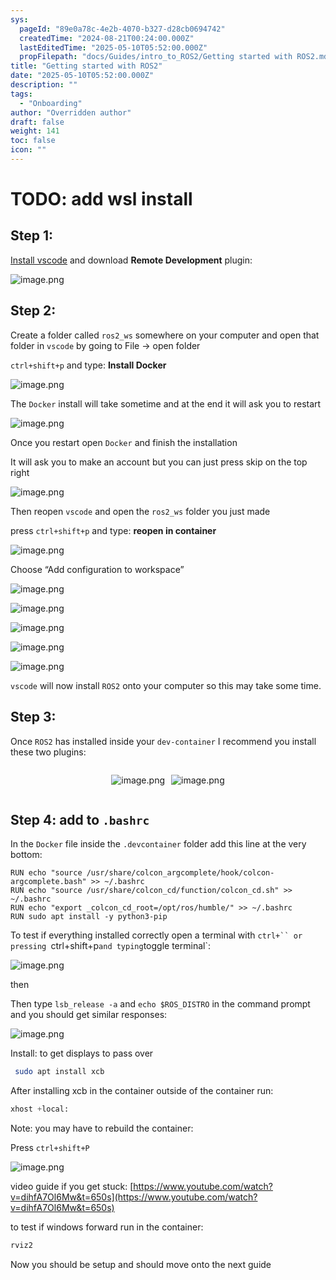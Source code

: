 ```yaml
---
sys:
  pageId: "89e0a78c-4e2b-4070-b327-d28cb0694742"
  createdTime: "2024-08-21T00:24:00.000Z"
  lastEditedTime: "2025-05-10T05:52:00.000Z"
  propFilepath: "docs/Guides/intro_to_ROS2/Getting started with ROS2.md"
title: "Getting started with ROS2"
date: "2025-05-10T05:52:00.000Z"
description: ""
tags:
  - "Onboarding"
author: "Overridden author"
draft: false
weight: 141
toc: false
icon: ""
---
```


# TODO: add wsl install

## Step 1:

[Install vscode](https://code.visualstudio.com/download) and download **Remote Development** plugin:

![image.png](https://prod-files-secure.s3.us-west-2.amazonaws.com/d518164a-d88e-44d1-a4ee-3adb3bd8bce0/efb52993-1881-4a40-b95e-6f020334f022/image.png?X-Amz-Algorithm=AWS4-HMAC-SHA256&X-Amz-Content-Sha256=UNSIGNED-PAYLOAD&X-Amz-Credential=ASIAZI2LB46632MGFQE5%2F20250712%2Fus-west-2%2Fs3%2Faws4_request&X-Amz-Date=20250712T150819Z&X-Amz-Expires=3600&X-Amz-Security-Token=IQoJb3JpZ2luX2VjEOP%2F%2F%2F%2F%2F%2F%2F%2F%2F%2FwEaCXVzLXdlc3QtMiJHMEUCICbrlF02UjDMbitzoKr%2FqG8z63%2FgtwzWQpBITmoCbO8QAiEAnWU%2FwpvwyKLk50n4AyGvM2VokPp7BOLoQ1z5tvq2hhoqiAQI7P%2F%2F%2F%2F%2F%2F%2F%2F%2F%2FARAAGgw2Mzc0MjMxODM4MDUiDKWj6tDBWsfBwJhjFircAwuISvnSwonog6sSmpCgkQq7DYGpmW4jei67vqMp0XSw6mL2joVzOAWBZuSQwj%2FfS0ZckIiCT%2F%2Fz3%2BG%2FE4GVeb5z4rKvHVNnJcGI34zsVVok%2FA5nM1yOHxYiaWJaH5qA8vsecP8ammRyvJgYY0LHMuUQyxJd6Mt2qGdk5SQx8%2F7a6dE7eL32VVPZ9KgkY8SOhEtvcGdE9dLcedAPKg%2FjDFTjfdMwKoWYnjkEJbpuIkeL8R1GH2UxfK8FNhfIaMw3qk9U4jitD8BZLrn975cFwRsw3JMYeF78CHZE6vaRn%2FrLR9HDOZdbziijsbRhb%2FhtGL%2B51g%2BXJ9%2FSGOsvsNjxvSkpuqYnBQSwWkxfmJ0i14VhMp9zkMqfUc6zmm3%2BRr34NEzz%2Fh14PemQke0jELTgQsJwBBTnt8yII81rIbnIUpSBZ3EHQyk9ey2iTmwYYUInTKeP55Nc6dIjQCLgrFQqTh7Udd21pAjCAseKkkyGZgmuJJi%2FLzRq1oXRMhyiZB1Qnusz%2BNTDM%2BYu8z1DgkMJeDGAEx6oxmibl%2Ftyo301wINu3g%2Fd08zW8Y8Bgdt1NtgU4m6g7MXqBf9i6Hc5AIqJxE2KcIa6ljH7OsDBboYlESisM8iRYeS4Y6qAvSvNMLr8yMMGOqUB2aHR9O%2FZzy9e61XW6SVNjTMShVA72lkwJtg3pVNVQW0KZIexTvRJ%2Fg82S919%2Bxkrhg68R3s7cWdOO5D4YT9VabBnKzH9%2BhHs3QX9H9WY458XMaXdwCKq1zu8cv7g%2BTM4PDsjVhLvV4EiC5h0V3MLI0%2BiggjNFJVnmCEb6yztrRTzwYMBdLhzLRMYjout2FmMpm15xodl1aKrRTmUunp30Jra6HBa&X-Amz-Signature=5ca9e073e7b41943eedba9deb22983b690df0d7c46b6f9e00c5b7131f02d315e&X-Amz-SignedHeaders=host&x-amz-checksum-mode=ENABLED&x-id=GetObject)

## Step 2:

Create a folder called `ros2_ws` somewhere on your computer and open that folder in `vscode` by going to File → open folder 

`ctrl+shift+p` and type: **Install Docker**

![image.png](https://prod-files-secure.s3.us-west-2.amazonaws.com/d518164a-d88e-44d1-a4ee-3adb3bd8bce0/2269dc0e-1cd5-47ff-bceb-c04ad9b2eab0/image.png?X-Amz-Algorithm=AWS4-HMAC-SHA256&X-Amz-Content-Sha256=UNSIGNED-PAYLOAD&X-Amz-Credential=ASIAZI2LB46632MGFQE5%2F20250712%2Fus-west-2%2Fs3%2Faws4_request&X-Amz-Date=20250712T150819Z&X-Amz-Expires=3600&X-Amz-Security-Token=IQoJb3JpZ2luX2VjEOP%2F%2F%2F%2F%2F%2F%2F%2F%2F%2FwEaCXVzLXdlc3QtMiJHMEUCICbrlF02UjDMbitzoKr%2FqG8z63%2FgtwzWQpBITmoCbO8QAiEAnWU%2FwpvwyKLk50n4AyGvM2VokPp7BOLoQ1z5tvq2hhoqiAQI7P%2F%2F%2F%2F%2F%2F%2F%2F%2F%2FARAAGgw2Mzc0MjMxODM4MDUiDKWj6tDBWsfBwJhjFircAwuISvnSwonog6sSmpCgkQq7DYGpmW4jei67vqMp0XSw6mL2joVzOAWBZuSQwj%2FfS0ZckIiCT%2F%2Fz3%2BG%2FE4GVeb5z4rKvHVNnJcGI34zsVVok%2FA5nM1yOHxYiaWJaH5qA8vsecP8ammRyvJgYY0LHMuUQyxJd6Mt2qGdk5SQx8%2F7a6dE7eL32VVPZ9KgkY8SOhEtvcGdE9dLcedAPKg%2FjDFTjfdMwKoWYnjkEJbpuIkeL8R1GH2UxfK8FNhfIaMw3qk9U4jitD8BZLrn975cFwRsw3JMYeF78CHZE6vaRn%2FrLR9HDOZdbziijsbRhb%2FhtGL%2B51g%2BXJ9%2FSGOsvsNjxvSkpuqYnBQSwWkxfmJ0i14VhMp9zkMqfUc6zmm3%2BRr34NEzz%2Fh14PemQke0jELTgQsJwBBTnt8yII81rIbnIUpSBZ3EHQyk9ey2iTmwYYUInTKeP55Nc6dIjQCLgrFQqTh7Udd21pAjCAseKkkyGZgmuJJi%2FLzRq1oXRMhyiZB1Qnusz%2BNTDM%2BYu8z1DgkMJeDGAEx6oxmibl%2Ftyo301wINu3g%2Fd08zW8Y8Bgdt1NtgU4m6g7MXqBf9i6Hc5AIqJxE2KcIa6ljH7OsDBboYlESisM8iRYeS4Y6qAvSvNMLr8yMMGOqUB2aHR9O%2FZzy9e61XW6SVNjTMShVA72lkwJtg3pVNVQW0KZIexTvRJ%2Fg82S919%2Bxkrhg68R3s7cWdOO5D4YT9VabBnKzH9%2BhHs3QX9H9WY458XMaXdwCKq1zu8cv7g%2BTM4PDsjVhLvV4EiC5h0V3MLI0%2BiggjNFJVnmCEb6yztrRTzwYMBdLhzLRMYjout2FmMpm15xodl1aKrRTmUunp30Jra6HBa&X-Amz-Signature=2a47e6c2396e7d7a397b2c252d0459a49a1d9da9f85a7072c1b42f3764efe21c&X-Amz-SignedHeaders=host&x-amz-checksum-mode=ENABLED&x-id=GetObject)

The `Docker` install will take sometime and at the end it will ask you to restart

![image.png](https://prod-files-secure.s3.us-west-2.amazonaws.com/d518164a-d88e-44d1-a4ee-3adb3bd8bce0/ed233f78-be33-4b1f-b89c-9c346c0e961e/image.png?X-Amz-Algorithm=AWS4-HMAC-SHA256&X-Amz-Content-Sha256=UNSIGNED-PAYLOAD&X-Amz-Credential=ASIAZI2LB46632MGFQE5%2F20250712%2Fus-west-2%2Fs3%2Faws4_request&X-Amz-Date=20250712T150819Z&X-Amz-Expires=3600&X-Amz-Security-Token=IQoJb3JpZ2luX2VjEOP%2F%2F%2F%2F%2F%2F%2F%2F%2F%2FwEaCXVzLXdlc3QtMiJHMEUCICbrlF02UjDMbitzoKr%2FqG8z63%2FgtwzWQpBITmoCbO8QAiEAnWU%2FwpvwyKLk50n4AyGvM2VokPp7BOLoQ1z5tvq2hhoqiAQI7P%2F%2F%2F%2F%2F%2F%2F%2F%2F%2FARAAGgw2Mzc0MjMxODM4MDUiDKWj6tDBWsfBwJhjFircAwuISvnSwonog6sSmpCgkQq7DYGpmW4jei67vqMp0XSw6mL2joVzOAWBZuSQwj%2FfS0ZckIiCT%2F%2Fz3%2BG%2FE4GVeb5z4rKvHVNnJcGI34zsVVok%2FA5nM1yOHxYiaWJaH5qA8vsecP8ammRyvJgYY0LHMuUQyxJd6Mt2qGdk5SQx8%2F7a6dE7eL32VVPZ9KgkY8SOhEtvcGdE9dLcedAPKg%2FjDFTjfdMwKoWYnjkEJbpuIkeL8R1GH2UxfK8FNhfIaMw3qk9U4jitD8BZLrn975cFwRsw3JMYeF78CHZE6vaRn%2FrLR9HDOZdbziijsbRhb%2FhtGL%2B51g%2BXJ9%2FSGOsvsNjxvSkpuqYnBQSwWkxfmJ0i14VhMp9zkMqfUc6zmm3%2BRr34NEzz%2Fh14PemQke0jELTgQsJwBBTnt8yII81rIbnIUpSBZ3EHQyk9ey2iTmwYYUInTKeP55Nc6dIjQCLgrFQqTh7Udd21pAjCAseKkkyGZgmuJJi%2FLzRq1oXRMhyiZB1Qnusz%2BNTDM%2BYu8z1DgkMJeDGAEx6oxmibl%2Ftyo301wINu3g%2Fd08zW8Y8Bgdt1NtgU4m6g7MXqBf9i6Hc5AIqJxE2KcIa6ljH7OsDBboYlESisM8iRYeS4Y6qAvSvNMLr8yMMGOqUB2aHR9O%2FZzy9e61XW6SVNjTMShVA72lkwJtg3pVNVQW0KZIexTvRJ%2Fg82S919%2Bxkrhg68R3s7cWdOO5D4YT9VabBnKzH9%2BhHs3QX9H9WY458XMaXdwCKq1zu8cv7g%2BTM4PDsjVhLvV4EiC5h0V3MLI0%2BiggjNFJVnmCEb6yztrRTzwYMBdLhzLRMYjout2FmMpm15xodl1aKrRTmUunp30Jra6HBa&X-Amz-Signature=8de754b07af127e0ea74df843d508c777471ae6076efbcb18ca13df3b49c6f16&X-Amz-SignedHeaders=host&x-amz-checksum-mode=ENABLED&x-id=GetObject)

Once you restart open `Docker` and finish the installation

It will ask you to make an account but you can just press skip on the top right

![image.png](https://prod-files-secure.s3.us-west-2.amazonaws.com/d518164a-d88e-44d1-a4ee-3adb3bd8bce0/21010ad9-1659-4fd9-9f59-9932a09b2a3d/image.png?X-Amz-Algorithm=AWS4-HMAC-SHA256&X-Amz-Content-Sha256=UNSIGNED-PAYLOAD&X-Amz-Credential=ASIAZI2LB46632MGFQE5%2F20250712%2Fus-west-2%2Fs3%2Faws4_request&X-Amz-Date=20250712T150819Z&X-Amz-Expires=3600&X-Amz-Security-Token=IQoJb3JpZ2luX2VjEOP%2F%2F%2F%2F%2F%2F%2F%2F%2F%2FwEaCXVzLXdlc3QtMiJHMEUCICbrlF02UjDMbitzoKr%2FqG8z63%2FgtwzWQpBITmoCbO8QAiEAnWU%2FwpvwyKLk50n4AyGvM2VokPp7BOLoQ1z5tvq2hhoqiAQI7P%2F%2F%2F%2F%2F%2F%2F%2F%2F%2FARAAGgw2Mzc0MjMxODM4MDUiDKWj6tDBWsfBwJhjFircAwuISvnSwonog6sSmpCgkQq7DYGpmW4jei67vqMp0XSw6mL2joVzOAWBZuSQwj%2FfS0ZckIiCT%2F%2Fz3%2BG%2FE4GVeb5z4rKvHVNnJcGI34zsVVok%2FA5nM1yOHxYiaWJaH5qA8vsecP8ammRyvJgYY0LHMuUQyxJd6Mt2qGdk5SQx8%2F7a6dE7eL32VVPZ9KgkY8SOhEtvcGdE9dLcedAPKg%2FjDFTjfdMwKoWYnjkEJbpuIkeL8R1GH2UxfK8FNhfIaMw3qk9U4jitD8BZLrn975cFwRsw3JMYeF78CHZE6vaRn%2FrLR9HDOZdbziijsbRhb%2FhtGL%2B51g%2BXJ9%2FSGOsvsNjxvSkpuqYnBQSwWkxfmJ0i14VhMp9zkMqfUc6zmm3%2BRr34NEzz%2Fh14PemQke0jELTgQsJwBBTnt8yII81rIbnIUpSBZ3EHQyk9ey2iTmwYYUInTKeP55Nc6dIjQCLgrFQqTh7Udd21pAjCAseKkkyGZgmuJJi%2FLzRq1oXRMhyiZB1Qnusz%2BNTDM%2BYu8z1DgkMJeDGAEx6oxmibl%2Ftyo301wINu3g%2Fd08zW8Y8Bgdt1NtgU4m6g7MXqBf9i6Hc5AIqJxE2KcIa6ljH7OsDBboYlESisM8iRYeS4Y6qAvSvNMLr8yMMGOqUB2aHR9O%2FZzy9e61XW6SVNjTMShVA72lkwJtg3pVNVQW0KZIexTvRJ%2Fg82S919%2Bxkrhg68R3s7cWdOO5D4YT9VabBnKzH9%2BhHs3QX9H9WY458XMaXdwCKq1zu8cv7g%2BTM4PDsjVhLvV4EiC5h0V3MLI0%2BiggjNFJVnmCEb6yztrRTzwYMBdLhzLRMYjout2FmMpm15xodl1aKrRTmUunp30Jra6HBa&X-Amz-Signature=920430bae87121e946be778d9a96455ccd4bc21050ee452b1820da7e2a89691c&X-Amz-SignedHeaders=host&x-amz-checksum-mode=ENABLED&x-id=GetObject)

Then reopen `vscode` and open the `ros2_ws` folder you just made

press `ctrl+shift+p` and type: **reopen in container**

![image.png](https://prod-files-secure.s3.us-west-2.amazonaws.com/d518164a-d88e-44d1-a4ee-3adb3bd8bce0/4e93b8c2-41ad-488c-8095-c74205196118/image.png?X-Amz-Algorithm=AWS4-HMAC-SHA256&X-Amz-Content-Sha256=UNSIGNED-PAYLOAD&X-Amz-Credential=ASIAZI2LB46632MGFQE5%2F20250712%2Fus-west-2%2Fs3%2Faws4_request&X-Amz-Date=20250712T150819Z&X-Amz-Expires=3600&X-Amz-Security-Token=IQoJb3JpZ2luX2VjEOP%2F%2F%2F%2F%2F%2F%2F%2F%2F%2FwEaCXVzLXdlc3QtMiJHMEUCICbrlF02UjDMbitzoKr%2FqG8z63%2FgtwzWQpBITmoCbO8QAiEAnWU%2FwpvwyKLk50n4AyGvM2VokPp7BOLoQ1z5tvq2hhoqiAQI7P%2F%2F%2F%2F%2F%2F%2F%2F%2F%2FARAAGgw2Mzc0MjMxODM4MDUiDKWj6tDBWsfBwJhjFircAwuISvnSwonog6sSmpCgkQq7DYGpmW4jei67vqMp0XSw6mL2joVzOAWBZuSQwj%2FfS0ZckIiCT%2F%2Fz3%2BG%2FE4GVeb5z4rKvHVNnJcGI34zsVVok%2FA5nM1yOHxYiaWJaH5qA8vsecP8ammRyvJgYY0LHMuUQyxJd6Mt2qGdk5SQx8%2F7a6dE7eL32VVPZ9KgkY8SOhEtvcGdE9dLcedAPKg%2FjDFTjfdMwKoWYnjkEJbpuIkeL8R1GH2UxfK8FNhfIaMw3qk9U4jitD8BZLrn975cFwRsw3JMYeF78CHZE6vaRn%2FrLR9HDOZdbziijsbRhb%2FhtGL%2B51g%2BXJ9%2FSGOsvsNjxvSkpuqYnBQSwWkxfmJ0i14VhMp9zkMqfUc6zmm3%2BRr34NEzz%2Fh14PemQke0jELTgQsJwBBTnt8yII81rIbnIUpSBZ3EHQyk9ey2iTmwYYUInTKeP55Nc6dIjQCLgrFQqTh7Udd21pAjCAseKkkyGZgmuJJi%2FLzRq1oXRMhyiZB1Qnusz%2BNTDM%2BYu8z1DgkMJeDGAEx6oxmibl%2Ftyo301wINu3g%2Fd08zW8Y8Bgdt1NtgU4m6g7MXqBf9i6Hc5AIqJxE2KcIa6ljH7OsDBboYlESisM8iRYeS4Y6qAvSvNMLr8yMMGOqUB2aHR9O%2FZzy9e61XW6SVNjTMShVA72lkwJtg3pVNVQW0KZIexTvRJ%2Fg82S919%2Bxkrhg68R3s7cWdOO5D4YT9VabBnKzH9%2BhHs3QX9H9WY458XMaXdwCKq1zu8cv7g%2BTM4PDsjVhLvV4EiC5h0V3MLI0%2BiggjNFJVnmCEb6yztrRTzwYMBdLhzLRMYjout2FmMpm15xodl1aKrRTmUunp30Jra6HBa&X-Amz-Signature=85334b93fafaba294ea6f9404e58f1f31ec8629b45f3b81d8c8d13c6ecf476f1&X-Amz-SignedHeaders=host&x-amz-checksum-mode=ENABLED&x-id=GetObject)

Choose “Add configuration to workspace”

![image.png](https://prod-files-secure.s3.us-west-2.amazonaws.com/d518164a-d88e-44d1-a4ee-3adb3bd8bce0/9560b282-5060-4989-ba37-97e7b2c22476/image.png?X-Amz-Algorithm=AWS4-HMAC-SHA256&X-Amz-Content-Sha256=UNSIGNED-PAYLOAD&X-Amz-Credential=ASIAZI2LB46632MGFQE5%2F20250712%2Fus-west-2%2Fs3%2Faws4_request&X-Amz-Date=20250712T150819Z&X-Amz-Expires=3600&X-Amz-Security-Token=IQoJb3JpZ2luX2VjEOP%2F%2F%2F%2F%2F%2F%2F%2F%2F%2FwEaCXVzLXdlc3QtMiJHMEUCICbrlF02UjDMbitzoKr%2FqG8z63%2FgtwzWQpBITmoCbO8QAiEAnWU%2FwpvwyKLk50n4AyGvM2VokPp7BOLoQ1z5tvq2hhoqiAQI7P%2F%2F%2F%2F%2F%2F%2F%2F%2F%2FARAAGgw2Mzc0MjMxODM4MDUiDKWj6tDBWsfBwJhjFircAwuISvnSwonog6sSmpCgkQq7DYGpmW4jei67vqMp0XSw6mL2joVzOAWBZuSQwj%2FfS0ZckIiCT%2F%2Fz3%2BG%2FE4GVeb5z4rKvHVNnJcGI34zsVVok%2FA5nM1yOHxYiaWJaH5qA8vsecP8ammRyvJgYY0LHMuUQyxJd6Mt2qGdk5SQx8%2F7a6dE7eL32VVPZ9KgkY8SOhEtvcGdE9dLcedAPKg%2FjDFTjfdMwKoWYnjkEJbpuIkeL8R1GH2UxfK8FNhfIaMw3qk9U4jitD8BZLrn975cFwRsw3JMYeF78CHZE6vaRn%2FrLR9HDOZdbziijsbRhb%2FhtGL%2B51g%2BXJ9%2FSGOsvsNjxvSkpuqYnBQSwWkxfmJ0i14VhMp9zkMqfUc6zmm3%2BRr34NEzz%2Fh14PemQke0jELTgQsJwBBTnt8yII81rIbnIUpSBZ3EHQyk9ey2iTmwYYUInTKeP55Nc6dIjQCLgrFQqTh7Udd21pAjCAseKkkyGZgmuJJi%2FLzRq1oXRMhyiZB1Qnusz%2BNTDM%2BYu8z1DgkMJeDGAEx6oxmibl%2Ftyo301wINu3g%2Fd08zW8Y8Bgdt1NtgU4m6g7MXqBf9i6Hc5AIqJxE2KcIa6ljH7OsDBboYlESisM8iRYeS4Y6qAvSvNMLr8yMMGOqUB2aHR9O%2FZzy9e61XW6SVNjTMShVA72lkwJtg3pVNVQW0KZIexTvRJ%2Fg82S919%2Bxkrhg68R3s7cWdOO5D4YT9VabBnKzH9%2BhHs3QX9H9WY458XMaXdwCKq1zu8cv7g%2BTM4PDsjVhLvV4EiC5h0V3MLI0%2BiggjNFJVnmCEb6yztrRTzwYMBdLhzLRMYjout2FmMpm15xodl1aKrRTmUunp30Jra6HBa&X-Amz-Signature=4dc31bddf80e0a1f05ddf185f92140cce357cc1a9f8d6985e0bd3c761fcbc727&X-Amz-SignedHeaders=host&x-amz-checksum-mode=ENABLED&x-id=GetObject)

![image.png](https://prod-files-secure.s3.us-west-2.amazonaws.com/d518164a-d88e-44d1-a4ee-3adb3bd8bce0/2ee63f81-886b-48e8-a553-dc6e5eac99e4/image.png?X-Amz-Algorithm=AWS4-HMAC-SHA256&X-Amz-Content-Sha256=UNSIGNED-PAYLOAD&X-Amz-Credential=ASIAZI2LB46632MGFQE5%2F20250712%2Fus-west-2%2Fs3%2Faws4_request&X-Amz-Date=20250712T150819Z&X-Amz-Expires=3600&X-Amz-Security-Token=IQoJb3JpZ2luX2VjEOP%2F%2F%2F%2F%2F%2F%2F%2F%2F%2FwEaCXVzLXdlc3QtMiJHMEUCICbrlF02UjDMbitzoKr%2FqG8z63%2FgtwzWQpBITmoCbO8QAiEAnWU%2FwpvwyKLk50n4AyGvM2VokPp7BOLoQ1z5tvq2hhoqiAQI7P%2F%2F%2F%2F%2F%2F%2F%2F%2F%2FARAAGgw2Mzc0MjMxODM4MDUiDKWj6tDBWsfBwJhjFircAwuISvnSwonog6sSmpCgkQq7DYGpmW4jei67vqMp0XSw6mL2joVzOAWBZuSQwj%2FfS0ZckIiCT%2F%2Fz3%2BG%2FE4GVeb5z4rKvHVNnJcGI34zsVVok%2FA5nM1yOHxYiaWJaH5qA8vsecP8ammRyvJgYY0LHMuUQyxJd6Mt2qGdk5SQx8%2F7a6dE7eL32VVPZ9KgkY8SOhEtvcGdE9dLcedAPKg%2FjDFTjfdMwKoWYnjkEJbpuIkeL8R1GH2UxfK8FNhfIaMw3qk9U4jitD8BZLrn975cFwRsw3JMYeF78CHZE6vaRn%2FrLR9HDOZdbziijsbRhb%2FhtGL%2B51g%2BXJ9%2FSGOsvsNjxvSkpuqYnBQSwWkxfmJ0i14VhMp9zkMqfUc6zmm3%2BRr34NEzz%2Fh14PemQke0jELTgQsJwBBTnt8yII81rIbnIUpSBZ3EHQyk9ey2iTmwYYUInTKeP55Nc6dIjQCLgrFQqTh7Udd21pAjCAseKkkyGZgmuJJi%2FLzRq1oXRMhyiZB1Qnusz%2BNTDM%2BYu8z1DgkMJeDGAEx6oxmibl%2Ftyo301wINu3g%2Fd08zW8Y8Bgdt1NtgU4m6g7MXqBf9i6Hc5AIqJxE2KcIa6ljH7OsDBboYlESisM8iRYeS4Y6qAvSvNMLr8yMMGOqUB2aHR9O%2FZzy9e61XW6SVNjTMShVA72lkwJtg3pVNVQW0KZIexTvRJ%2Fg82S919%2Bxkrhg68R3s7cWdOO5D4YT9VabBnKzH9%2BhHs3QX9H9WY458XMaXdwCKq1zu8cv7g%2BTM4PDsjVhLvV4EiC5h0V3MLI0%2BiggjNFJVnmCEb6yztrRTzwYMBdLhzLRMYjout2FmMpm15xodl1aKrRTmUunp30Jra6HBa&X-Amz-Signature=e1a5a18304dd7f2e956335338863d14c3d38d6efb9fc3c6e918042a3f0df41cc&X-Amz-SignedHeaders=host&x-amz-checksum-mode=ENABLED&x-id=GetObject)

![image.png](https://prod-files-secure.s3.us-west-2.amazonaws.com/d518164a-d88e-44d1-a4ee-3adb3bd8bce0/ae1580b2-b048-407e-aed9-b584224a7a04/image.png?X-Amz-Algorithm=AWS4-HMAC-SHA256&X-Amz-Content-Sha256=UNSIGNED-PAYLOAD&X-Amz-Credential=ASIAZI2LB46632MGFQE5%2F20250712%2Fus-west-2%2Fs3%2Faws4_request&X-Amz-Date=20250712T150819Z&X-Amz-Expires=3600&X-Amz-Security-Token=IQoJb3JpZ2luX2VjEOP%2F%2F%2F%2F%2F%2F%2F%2F%2F%2FwEaCXVzLXdlc3QtMiJHMEUCICbrlF02UjDMbitzoKr%2FqG8z63%2FgtwzWQpBITmoCbO8QAiEAnWU%2FwpvwyKLk50n4AyGvM2VokPp7BOLoQ1z5tvq2hhoqiAQI7P%2F%2F%2F%2F%2F%2F%2F%2F%2F%2FARAAGgw2Mzc0MjMxODM4MDUiDKWj6tDBWsfBwJhjFircAwuISvnSwonog6sSmpCgkQq7DYGpmW4jei67vqMp0XSw6mL2joVzOAWBZuSQwj%2FfS0ZckIiCT%2F%2Fz3%2BG%2FE4GVeb5z4rKvHVNnJcGI34zsVVok%2FA5nM1yOHxYiaWJaH5qA8vsecP8ammRyvJgYY0LHMuUQyxJd6Mt2qGdk5SQx8%2F7a6dE7eL32VVPZ9KgkY8SOhEtvcGdE9dLcedAPKg%2FjDFTjfdMwKoWYnjkEJbpuIkeL8R1GH2UxfK8FNhfIaMw3qk9U4jitD8BZLrn975cFwRsw3JMYeF78CHZE6vaRn%2FrLR9HDOZdbziijsbRhb%2FhtGL%2B51g%2BXJ9%2FSGOsvsNjxvSkpuqYnBQSwWkxfmJ0i14VhMp9zkMqfUc6zmm3%2BRr34NEzz%2Fh14PemQke0jELTgQsJwBBTnt8yII81rIbnIUpSBZ3EHQyk9ey2iTmwYYUInTKeP55Nc6dIjQCLgrFQqTh7Udd21pAjCAseKkkyGZgmuJJi%2FLzRq1oXRMhyiZB1Qnusz%2BNTDM%2BYu8z1DgkMJeDGAEx6oxmibl%2Ftyo301wINu3g%2Fd08zW8Y8Bgdt1NtgU4m6g7MXqBf9i6Hc5AIqJxE2KcIa6ljH7OsDBboYlESisM8iRYeS4Y6qAvSvNMLr8yMMGOqUB2aHR9O%2FZzy9e61XW6SVNjTMShVA72lkwJtg3pVNVQW0KZIexTvRJ%2Fg82S919%2Bxkrhg68R3s7cWdOO5D4YT9VabBnKzH9%2BhHs3QX9H9WY458XMaXdwCKq1zu8cv7g%2BTM4PDsjVhLvV4EiC5h0V3MLI0%2BiggjNFJVnmCEb6yztrRTzwYMBdLhzLRMYjout2FmMpm15xodl1aKrRTmUunp30Jra6HBa&X-Amz-Signature=e4fb99f61ea39366714c0ea7098f8e07215bc321d652a294fc32b0fd8d1439c7&X-Amz-SignedHeaders=host&x-amz-checksum-mode=ENABLED&x-id=GetObject)

![image.png](https://prod-files-secure.s3.us-west-2.amazonaws.com/d518164a-d88e-44d1-a4ee-3adb3bd8bce0/53255b28-f75e-430f-b9e3-c0ac8577e42b/image.png?X-Amz-Algorithm=AWS4-HMAC-SHA256&X-Amz-Content-Sha256=UNSIGNED-PAYLOAD&X-Amz-Credential=ASIAZI2LB46632MGFQE5%2F20250712%2Fus-west-2%2Fs3%2Faws4_request&X-Amz-Date=20250712T150819Z&X-Amz-Expires=3600&X-Amz-Security-Token=IQoJb3JpZ2luX2VjEOP%2F%2F%2F%2F%2F%2F%2F%2F%2F%2FwEaCXVzLXdlc3QtMiJHMEUCICbrlF02UjDMbitzoKr%2FqG8z63%2FgtwzWQpBITmoCbO8QAiEAnWU%2FwpvwyKLk50n4AyGvM2VokPp7BOLoQ1z5tvq2hhoqiAQI7P%2F%2F%2F%2F%2F%2F%2F%2F%2F%2FARAAGgw2Mzc0MjMxODM4MDUiDKWj6tDBWsfBwJhjFircAwuISvnSwonog6sSmpCgkQq7DYGpmW4jei67vqMp0XSw6mL2joVzOAWBZuSQwj%2FfS0ZckIiCT%2F%2Fz3%2BG%2FE4GVeb5z4rKvHVNnJcGI34zsVVok%2FA5nM1yOHxYiaWJaH5qA8vsecP8ammRyvJgYY0LHMuUQyxJd6Mt2qGdk5SQx8%2F7a6dE7eL32VVPZ9KgkY8SOhEtvcGdE9dLcedAPKg%2FjDFTjfdMwKoWYnjkEJbpuIkeL8R1GH2UxfK8FNhfIaMw3qk9U4jitD8BZLrn975cFwRsw3JMYeF78CHZE6vaRn%2FrLR9HDOZdbziijsbRhb%2FhtGL%2B51g%2BXJ9%2FSGOsvsNjxvSkpuqYnBQSwWkxfmJ0i14VhMp9zkMqfUc6zmm3%2BRr34NEzz%2Fh14PemQke0jELTgQsJwBBTnt8yII81rIbnIUpSBZ3EHQyk9ey2iTmwYYUInTKeP55Nc6dIjQCLgrFQqTh7Udd21pAjCAseKkkyGZgmuJJi%2FLzRq1oXRMhyiZB1Qnusz%2BNTDM%2BYu8z1DgkMJeDGAEx6oxmibl%2Ftyo301wINu3g%2Fd08zW8Y8Bgdt1NtgU4m6g7MXqBf9i6Hc5AIqJxE2KcIa6ljH7OsDBboYlESisM8iRYeS4Y6qAvSvNMLr8yMMGOqUB2aHR9O%2FZzy9e61XW6SVNjTMShVA72lkwJtg3pVNVQW0KZIexTvRJ%2Fg82S919%2Bxkrhg68R3s7cWdOO5D4YT9VabBnKzH9%2BhHs3QX9H9WY458XMaXdwCKq1zu8cv7g%2BTM4PDsjVhLvV4EiC5h0V3MLI0%2BiggjNFJVnmCEb6yztrRTzwYMBdLhzLRMYjout2FmMpm15xodl1aKrRTmUunp30Jra6HBa&X-Amz-Signature=c80490703d3ad4294bbdf8716fec18b955570bcddb23dc61156da7a612eb3809&X-Amz-SignedHeaders=host&x-amz-checksum-mode=ENABLED&x-id=GetObject)

![image.png](https://prod-files-secure.s3.us-west-2.amazonaws.com/d518164a-d88e-44d1-a4ee-3adb3bd8bce0/7c562767-5af9-4ffb-97d1-327bcdf4ee00/image.png?X-Amz-Algorithm=AWS4-HMAC-SHA256&X-Amz-Content-Sha256=UNSIGNED-PAYLOAD&X-Amz-Credential=ASIAZI2LB46632MGFQE5%2F20250712%2Fus-west-2%2Fs3%2Faws4_request&X-Amz-Date=20250712T150819Z&X-Amz-Expires=3600&X-Amz-Security-Token=IQoJb3JpZ2luX2VjEOP%2F%2F%2F%2F%2F%2F%2F%2F%2F%2FwEaCXVzLXdlc3QtMiJHMEUCICbrlF02UjDMbitzoKr%2FqG8z63%2FgtwzWQpBITmoCbO8QAiEAnWU%2FwpvwyKLk50n4AyGvM2VokPp7BOLoQ1z5tvq2hhoqiAQI7P%2F%2F%2F%2F%2F%2F%2F%2F%2F%2FARAAGgw2Mzc0MjMxODM4MDUiDKWj6tDBWsfBwJhjFircAwuISvnSwonog6sSmpCgkQq7DYGpmW4jei67vqMp0XSw6mL2joVzOAWBZuSQwj%2FfS0ZckIiCT%2F%2Fz3%2BG%2FE4GVeb5z4rKvHVNnJcGI34zsVVok%2FA5nM1yOHxYiaWJaH5qA8vsecP8ammRyvJgYY0LHMuUQyxJd6Mt2qGdk5SQx8%2F7a6dE7eL32VVPZ9KgkY8SOhEtvcGdE9dLcedAPKg%2FjDFTjfdMwKoWYnjkEJbpuIkeL8R1GH2UxfK8FNhfIaMw3qk9U4jitD8BZLrn975cFwRsw3JMYeF78CHZE6vaRn%2FrLR9HDOZdbziijsbRhb%2FhtGL%2B51g%2BXJ9%2FSGOsvsNjxvSkpuqYnBQSwWkxfmJ0i14VhMp9zkMqfUc6zmm3%2BRr34NEzz%2Fh14PemQke0jELTgQsJwBBTnt8yII81rIbnIUpSBZ3EHQyk9ey2iTmwYYUInTKeP55Nc6dIjQCLgrFQqTh7Udd21pAjCAseKkkyGZgmuJJi%2FLzRq1oXRMhyiZB1Qnusz%2BNTDM%2BYu8z1DgkMJeDGAEx6oxmibl%2Ftyo301wINu3g%2Fd08zW8Y8Bgdt1NtgU4m6g7MXqBf9i6Hc5AIqJxE2KcIa6ljH7OsDBboYlESisM8iRYeS4Y6qAvSvNMLr8yMMGOqUB2aHR9O%2FZzy9e61XW6SVNjTMShVA72lkwJtg3pVNVQW0KZIexTvRJ%2Fg82S919%2Bxkrhg68R3s7cWdOO5D4YT9VabBnKzH9%2BhHs3QX9H9WY458XMaXdwCKq1zu8cv7g%2BTM4PDsjVhLvV4EiC5h0V3MLI0%2BiggjNFJVnmCEb6yztrRTzwYMBdLhzLRMYjout2FmMpm15xodl1aKrRTmUunp30Jra6HBa&X-Amz-Signature=6ab7b71a6f406d2cdf1e5b2ea590a9e5e3baefc47e9c9b1c5ce4a2889d630d76&X-Amz-SignedHeaders=host&x-amz-checksum-mode=ENABLED&x-id=GetObject)

`vscode` will now install `ROS2` onto your computer so this may take some time.

## Step 3:

Once `ROS2` has installed inside your `dev-container` I recommend you install these two plugins:

<div style="display: flex;flex-direction: row; column-gap:10px; max-width: 630px;justify-content: center;">
<div>

![image.png](https://prod-files-secure.s3.us-west-2.amazonaws.com/d518164a-d88e-44d1-a4ee-3adb3bd8bce0/3fc3d550-5a54-4ba1-ba6b-faa01cdb7369/image.png?X-Amz-Algorithm=AWS4-HMAC-SHA256&X-Amz-Content-Sha256=UNSIGNED-PAYLOAD&X-Amz-Credential=ASIAZI2LB466VDN6BUNU%2F20250712%2Fus-west-2%2Fs3%2Faws4_request&X-Amz-Date=20250712T150824Z&X-Amz-Expires=3600&X-Amz-Security-Token=IQoJb3JpZ2luX2VjEOP%2F%2F%2F%2F%2F%2F%2F%2F%2F%2FwEaCXVzLXdlc3QtMiJGMEQCIBYtNuxjYGcfqti0FAJlSZHtxn97d3myEcd0LkNTB2I2AiAxtgIA5BfoS6eI7sa2gYdCEcpMKBaWKRzVV20i2tReuiqIBAjs%2F%2F%2F%2F%2F%2F%2F%2F%2F%2F8BEAAaDDYzNzQyMzE4MzgwNSIMBNoZrI%2BXkL0puE9jKtwDIfoyX7aSaj7Yq9RjsDtomEE7b%2BXQ5XQC0HGuOqoYOZvhvaLXp%2FAYcW1HEMQ7EXr1PUMDIu%2BTsWVEr66guddSRpCqRmQz8phi1YXNKRTwZXXaCym34XW2H1cKI29o%2B4s0wiDLviP%2FzLs1SZe4HU4hnikpcz35m0gjEoLHx0QniU%2FIOxyXY5pGfeMqREZFV7mnS2CUmG9l8jTm6UsVIo8MfygduLTC4BeUMIqebSzSOsT15AQOTwMYpLAlKjuF2hF%2FDSipPlegF1iTW6lIZvRUReniHoiMznJgsr1DB%2BB7AmtvcWGhW8FfoWRmsG0hf%2Fx0sfhsgztROcI1xZ0vwCsajRfJyb4I38rNJMINq1Egj0%2BIUm8jWtbRCoMjX8mtnCkrdpRHgx61kVVanTOYs6Q95KtX3KRKwYmflJxxM%2BhRpNxFdyTtyhioTmVQhgKBdt5AH%2BAXle60Es%2FdsBEiQBxurW7okKhUQZpdxPHrktJFdxuYsrle2tPxwuXf22HW%2B4hstKXGqwdBtBSoolBfJpBTErIYZHAViTnVPTgcvIAEJc2Dju1e73QKUrTHL%2FQ71J1ZfcCuSl0ZGLOJXd4256m2ZS6qclaUEJFbX8nBivzGVdXulOwsWwt%2BKtTCBHkw%2B%2FzIwwY6pgG0j1iAB7Ia2oQ3M57DSdhyPJ5tYbKorBrX84Cr%2FMyMveBSp9CAclBwFZLWeHR7dcsymjkBJ1wRxUwWWjZhB3de2kGxE1ybDRIVlTXS1KGr316ycCJC493XiixAxsWkHAImBz9%2BpJLi0PfXmrPe8mMG69g4uALvsgoD9M51tJTquIdzG8zjjwT2ckgXkWca4JPhZrxcL7ZcKETIhw4ST70MyP1Mh8%2F2&X-Amz-Signature=d3b306a933864a500cdf6e4a02263b00e50f4aecdf02fa36ad7158100c143653&X-Amz-SignedHeaders=host&x-amz-checksum-mode=ENABLED&x-id=GetObject)

</div>
<div>

![image.png](https://prod-files-secure.s3.us-west-2.amazonaws.com/d518164a-d88e-44d1-a4ee-3adb3bd8bce0/d994cc66-13c2-4093-a5a3-f84cf4601a82/image.png?X-Amz-Algorithm=AWS4-HMAC-SHA256&X-Amz-Content-Sha256=UNSIGNED-PAYLOAD&X-Amz-Credential=ASIAZI2LB466QDF5KEHY%2F20250712%2Fus-west-2%2Fs3%2Faws4_request&X-Amz-Date=20250712T150825Z&X-Amz-Expires=3600&X-Amz-Security-Token=IQoJb3JpZ2luX2VjEOP%2F%2F%2F%2F%2F%2F%2F%2F%2F%2FwEaCXVzLXdlc3QtMiJGMEQCIHW369t3mwpyECtR3iQXazZf3Kui3vDVBF0qIXe9QeUlAiBX%2FLae5e0Wwhh6O2jfIOZsQuBjskr6e3%2B5Of%2BTWvJ5%2FiqIBAjs%2F%2F%2F%2F%2F%2F%2F%2F%2F%2F8BEAAaDDYzNzQyMzE4MzgwNSIM%2FVeOxHIGKSFUnZKpKtwDMLZkMp4kNvtw6gj%2F15lCF1in977kDkmSkStafIbHOkulYUomquUFUimbeeD3DWj8Okht3AVoaxjgc3VxeUhAJUka005JwF2sVd1GQZJuJea33dcmErO1L8K2tmHntTy8qN1NUTmQsgjSGuTpmMN7JUParqPM3zA4GFuslTqd11ybMKR%2BlvuP3SN76IesM9Yt2ICa2AR2pr79iymhwCRG8Qt4r5WykHgWGyJYjWyCSDtCkGl9x8s7BGS1cbSOcNL9OwLsdLBCOlw4tQhAWtQWkUZNydAH6IqF4T1TA%2BAkEUbctAHEdSIifVc1wR6gOrtOtvcLYy%2B5vyDyEBjP79qA44uHuEIa4chnUZ7mpRTU3AZZGN3EbCjuwvOPHXtpB6Up4%2FNwv00K6Z8rkyz5nCz4nxSWez8ma8ltPxVtVB1jK9QURPoXOXfoj%2Fc7Q%2F%2FleYsgYn2txDOie4wldbkJwYCZFAd65v6RrFeCmDfj2mSgDcuyQQnZj0PJK45GbiXSnKAL%2BoiAILrv4%2FFBVGryYqzsscbYn%2FxI%2BAJNynQFZwbtKezYYg6ha%2FMwfAzNuHeUnW9FqeZWeqYo3xoTsmEji8KYTgFPdcfHWinlAuseLfT7lWgbD7prTO1Ks85KV%2FQwg%2F3IwwY6pgHZPrk8kkftDZt5QqR%2FrmhfK5q2TUw%2F%2FlWty4MaHGTb0bIL%2BqMbcHSriYMWc%2FmZrzYsEZpifyyI1s9kEWIEI5mhsC5V6TlsqBbqEcnxgLNYCEf0sIsjf8g4p3%2BuVljdr11lcdeVcaDxiFWAZOXQXH1X7mZkBr%2FXrWpdcsc%2Fr11KB%2BX5Msazr7UQqmDoFfVBxAt8M0B6Q1yz9DVloOknu%2Fuk2vFcTy61&X-Amz-Signature=62502db46352780ba3dee8500af4bcbfb8eff1db583361fc7b9ada3da0a8f511&X-Amz-SignedHeaders=host&x-amz-checksum-mode=ENABLED&x-id=GetObject)

</div>
</div>

## Step 4: add to `.bashrc`

In the `Docker` file inside the `.devcontainer` folder add this line at the very bottom: 

```docker
RUN echo "source /usr/share/colcon_argcomplete/hook/colcon-argcomplete.bash" >> ~/.bashrc
RUN echo "source /usr/share/colcon_cd/function/colcon_cd.sh" >> ~/.bashrc
RUN echo "export _colcon_cd_root=/opt/ros/humble/" >> ~/.bashrc
RUN sudo apt install -y python3-pip 
```

To test if everything installed correctly open a terminal with `ctrl+`` or pressing `ctrl+shift+p` and typing `toggle terminal`:

![image.png](https://prod-files-secure.s3.us-west-2.amazonaws.com/d518164a-d88e-44d1-a4ee-3adb3bd8bce0/6a4943d8-b04e-4c02-9a58-775f3384d1a5/image.png?X-Amz-Algorithm=AWS4-HMAC-SHA256&X-Amz-Content-Sha256=UNSIGNED-PAYLOAD&X-Amz-Credential=ASIAZI2LB46632MGFQE5%2F20250712%2Fus-west-2%2Fs3%2Faws4_request&X-Amz-Date=20250712T150819Z&X-Amz-Expires=3600&X-Amz-Security-Token=IQoJb3JpZ2luX2VjEOP%2F%2F%2F%2F%2F%2F%2F%2F%2F%2FwEaCXVzLXdlc3QtMiJHMEUCICbrlF02UjDMbitzoKr%2FqG8z63%2FgtwzWQpBITmoCbO8QAiEAnWU%2FwpvwyKLk50n4AyGvM2VokPp7BOLoQ1z5tvq2hhoqiAQI7P%2F%2F%2F%2F%2F%2F%2F%2F%2F%2FARAAGgw2Mzc0MjMxODM4MDUiDKWj6tDBWsfBwJhjFircAwuISvnSwonog6sSmpCgkQq7DYGpmW4jei67vqMp0XSw6mL2joVzOAWBZuSQwj%2FfS0ZckIiCT%2F%2Fz3%2BG%2FE4GVeb5z4rKvHVNnJcGI34zsVVok%2FA5nM1yOHxYiaWJaH5qA8vsecP8ammRyvJgYY0LHMuUQyxJd6Mt2qGdk5SQx8%2F7a6dE7eL32VVPZ9KgkY8SOhEtvcGdE9dLcedAPKg%2FjDFTjfdMwKoWYnjkEJbpuIkeL8R1GH2UxfK8FNhfIaMw3qk9U4jitD8BZLrn975cFwRsw3JMYeF78CHZE6vaRn%2FrLR9HDOZdbziijsbRhb%2FhtGL%2B51g%2BXJ9%2FSGOsvsNjxvSkpuqYnBQSwWkxfmJ0i14VhMp9zkMqfUc6zmm3%2BRr34NEzz%2Fh14PemQke0jELTgQsJwBBTnt8yII81rIbnIUpSBZ3EHQyk9ey2iTmwYYUInTKeP55Nc6dIjQCLgrFQqTh7Udd21pAjCAseKkkyGZgmuJJi%2FLzRq1oXRMhyiZB1Qnusz%2BNTDM%2BYu8z1DgkMJeDGAEx6oxmibl%2Ftyo301wINu3g%2Fd08zW8Y8Bgdt1NtgU4m6g7MXqBf9i6Hc5AIqJxE2KcIa6ljH7OsDBboYlESisM8iRYeS4Y6qAvSvNMLr8yMMGOqUB2aHR9O%2FZzy9e61XW6SVNjTMShVA72lkwJtg3pVNVQW0KZIexTvRJ%2Fg82S919%2Bxkrhg68R3s7cWdOO5D4YT9VabBnKzH9%2BhHs3QX9H9WY458XMaXdwCKq1zu8cv7g%2BTM4PDsjVhLvV4EiC5h0V3MLI0%2BiggjNFJVnmCEb6yztrRTzwYMBdLhzLRMYjout2FmMpm15xodl1aKrRTmUunp30Jra6HBa&X-Amz-Signature=707177edd1b90f1e1af703ba54dd1caa8d1118044d16ba51d8d8fe9510fe34bf&X-Amz-SignedHeaders=host&x-amz-checksum-mode=ENABLED&x-id=GetObject)

then 

Then type `lsb_release -a` and `echo $ROS_DISTRO` in the command prompt and you should get similar responses:

![image.png](https://prod-files-secure.s3.us-west-2.amazonaws.com/d518164a-d88e-44d1-a4ee-3adb3bd8bce0/3e635dec-a805-4e85-8b9e-d000e5b71a4e/image.png?X-Amz-Algorithm=AWS4-HMAC-SHA256&X-Amz-Content-Sha256=UNSIGNED-PAYLOAD&X-Amz-Credential=ASIAZI2LB46632MGFQE5%2F20250712%2Fus-west-2%2Fs3%2Faws4_request&X-Amz-Date=20250712T150819Z&X-Amz-Expires=3600&X-Amz-Security-Token=IQoJb3JpZ2luX2VjEOP%2F%2F%2F%2F%2F%2F%2F%2F%2F%2FwEaCXVzLXdlc3QtMiJHMEUCICbrlF02UjDMbitzoKr%2FqG8z63%2FgtwzWQpBITmoCbO8QAiEAnWU%2FwpvwyKLk50n4AyGvM2VokPp7BOLoQ1z5tvq2hhoqiAQI7P%2F%2F%2F%2F%2F%2F%2F%2F%2F%2FARAAGgw2Mzc0MjMxODM4MDUiDKWj6tDBWsfBwJhjFircAwuISvnSwonog6sSmpCgkQq7DYGpmW4jei67vqMp0XSw6mL2joVzOAWBZuSQwj%2FfS0ZckIiCT%2F%2Fz3%2BG%2FE4GVeb5z4rKvHVNnJcGI34zsVVok%2FA5nM1yOHxYiaWJaH5qA8vsecP8ammRyvJgYY0LHMuUQyxJd6Mt2qGdk5SQx8%2F7a6dE7eL32VVPZ9KgkY8SOhEtvcGdE9dLcedAPKg%2FjDFTjfdMwKoWYnjkEJbpuIkeL8R1GH2UxfK8FNhfIaMw3qk9U4jitD8BZLrn975cFwRsw3JMYeF78CHZE6vaRn%2FrLR9HDOZdbziijsbRhb%2FhtGL%2B51g%2BXJ9%2FSGOsvsNjxvSkpuqYnBQSwWkxfmJ0i14VhMp9zkMqfUc6zmm3%2BRr34NEzz%2Fh14PemQke0jELTgQsJwBBTnt8yII81rIbnIUpSBZ3EHQyk9ey2iTmwYYUInTKeP55Nc6dIjQCLgrFQqTh7Udd21pAjCAseKkkyGZgmuJJi%2FLzRq1oXRMhyiZB1Qnusz%2BNTDM%2BYu8z1DgkMJeDGAEx6oxmibl%2Ftyo301wINu3g%2Fd08zW8Y8Bgdt1NtgU4m6g7MXqBf9i6Hc5AIqJxE2KcIa6ljH7OsDBboYlESisM8iRYeS4Y6qAvSvNMLr8yMMGOqUB2aHR9O%2FZzy9e61XW6SVNjTMShVA72lkwJtg3pVNVQW0KZIexTvRJ%2Fg82S919%2Bxkrhg68R3s7cWdOO5D4YT9VabBnKzH9%2BhHs3QX9H9WY458XMaXdwCKq1zu8cv7g%2BTM4PDsjVhLvV4EiC5h0V3MLI0%2BiggjNFJVnmCEb6yztrRTzwYMBdLhzLRMYjout2FmMpm15xodl1aKrRTmUunp30Jra6HBa&X-Amz-Signature=e6e523b2de80c77251c2a848cbc01157f6a60021b3c0dbe34a427420191a05f9&X-Amz-SignedHeaders=host&x-amz-checksum-mode=ENABLED&x-id=GetObject)

Install:  to get displays to pass over

```bash
 sudo apt install xcb
```

After installing xcb in the container outside of the container run:

```python
xhost +local:
```

Note: you may have to rebuild the container:

Press `ctrl+shift+P`

![image.png](https://prod-files-secure.s3.us-west-2.amazonaws.com/d518164a-d88e-44d1-a4ee-3adb3bd8bce0/6c2be660-2618-4c38-9c26-53554f7a0b7b/image.png?X-Amz-Algorithm=AWS4-HMAC-SHA256&X-Amz-Content-Sha256=UNSIGNED-PAYLOAD&X-Amz-Credential=ASIAZI2LB46632MGFQE5%2F20250712%2Fus-west-2%2Fs3%2Faws4_request&X-Amz-Date=20250712T150819Z&X-Amz-Expires=3600&X-Amz-Security-Token=IQoJb3JpZ2luX2VjEOP%2F%2F%2F%2F%2F%2F%2F%2F%2F%2FwEaCXVzLXdlc3QtMiJHMEUCICbrlF02UjDMbitzoKr%2FqG8z63%2FgtwzWQpBITmoCbO8QAiEAnWU%2FwpvwyKLk50n4AyGvM2VokPp7BOLoQ1z5tvq2hhoqiAQI7P%2F%2F%2F%2F%2F%2F%2F%2F%2F%2FARAAGgw2Mzc0MjMxODM4MDUiDKWj6tDBWsfBwJhjFircAwuISvnSwonog6sSmpCgkQq7DYGpmW4jei67vqMp0XSw6mL2joVzOAWBZuSQwj%2FfS0ZckIiCT%2F%2Fz3%2BG%2FE4GVeb5z4rKvHVNnJcGI34zsVVok%2FA5nM1yOHxYiaWJaH5qA8vsecP8ammRyvJgYY0LHMuUQyxJd6Mt2qGdk5SQx8%2F7a6dE7eL32VVPZ9KgkY8SOhEtvcGdE9dLcedAPKg%2FjDFTjfdMwKoWYnjkEJbpuIkeL8R1GH2UxfK8FNhfIaMw3qk9U4jitD8BZLrn975cFwRsw3JMYeF78CHZE6vaRn%2FrLR9HDOZdbziijsbRhb%2FhtGL%2B51g%2BXJ9%2FSGOsvsNjxvSkpuqYnBQSwWkxfmJ0i14VhMp9zkMqfUc6zmm3%2BRr34NEzz%2Fh14PemQke0jELTgQsJwBBTnt8yII81rIbnIUpSBZ3EHQyk9ey2iTmwYYUInTKeP55Nc6dIjQCLgrFQqTh7Udd21pAjCAseKkkyGZgmuJJi%2FLzRq1oXRMhyiZB1Qnusz%2BNTDM%2BYu8z1DgkMJeDGAEx6oxmibl%2Ftyo301wINu3g%2Fd08zW8Y8Bgdt1NtgU4m6g7MXqBf9i6Hc5AIqJxE2KcIa6ljH7OsDBboYlESisM8iRYeS4Y6qAvSvNMLr8yMMGOqUB2aHR9O%2FZzy9e61XW6SVNjTMShVA72lkwJtg3pVNVQW0KZIexTvRJ%2Fg82S919%2Bxkrhg68R3s7cWdOO5D4YT9VabBnKzH9%2BhHs3QX9H9WY458XMaXdwCKq1zu8cv7g%2BTM4PDsjVhLvV4EiC5h0V3MLI0%2BiggjNFJVnmCEb6yztrRTzwYMBdLhzLRMYjout2FmMpm15xodl1aKrRTmUunp30Jra6HBa&X-Amz-Signature=b6bc89e92f89ca69365a53b3ab6af4965d12912174e3e60828cec0d9e2c3a4ad&X-Amz-SignedHeaders=host&x-amz-checksum-mode=ENABLED&x-id=GetObject)

video guide if you get stuck: [https://www.youtube.com/watch?v=dihfA7Ol6Mw&t=650s](https://www.youtube.com/watch?v=dihfA7Ol6Mw&t=650s)

to test if windows forward run in the container:

```bash
rviz2
```

Now you should be setup and should move onto the next guide 

